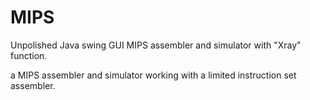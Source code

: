 # MIPS
Unpolished Java swing GUI MIPS assembler and simulator with "Xray" function.

a MIPS assembler and simulator working with a limited instruction set assembler.
